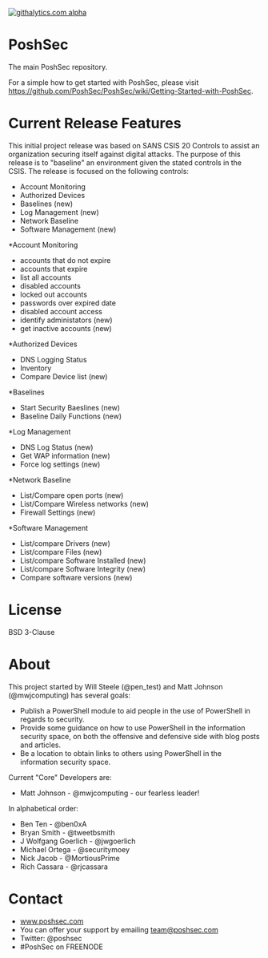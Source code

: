 [![githalytics.com alpha](https://cruel-carlota.pagodabox.com/5629ba33057907958b34e4e40bbefff0 "githalytics.com")](http://githalytics.com/PoshSec/PoshSec)

PoshSec
=======
The main PoshSec repository.

For a simple how to get started with PoshSec, please visit https://github.com/PoshSec/PoshSec/wiki/Getting-Started-with-PoshSec.

Current Release Features
========
This initial project release was based on SANS CSIS 20 Controls to assist an organization securing itself against digital attacks. The purpose of this release is to "baseline" an environment given the stated controls in the CSIS.  The release is focused on the following controls:

- Account Monitoring
- Authorized Devices 
- Baselines (new)
- Log Management (new)
- Network Baseline
- Software Management (new)


*Account Monitoring
- accounts that do not expire
- accounts that expire
- list all accounts
- disabled accounts
- locked out accounts
- passwords over expired date
- disabled account access
- identify administators (new)
- get inactive accounts (new)


*Authorized Devices
- DNS Logging Status
- Inventory
- Compare Device list (new)


*Baselines
- Start Security Baeslines (new)
- Baseline Daily Functions (new)


*Log Management
- DNS Log Status (new)
- Get WAP information (new)
- Force log settings (new)


*Network Baseline
- List/Compare open ports (new)
- List/Compare Wireless networks (new)
- Firewall Settings (new)


*Software Management
- List/compare Drivers (new)
- List/compare Files (new)
- List/compare Software Installed (new)
- List/compare Software Integrity (new)
- Compare software versions (new)


License
========
BSD 3-Clause


About
========
This project started by Will Steele (@pen_test) and Matt Johnson (@mwjcomputing) has several goals:

- Publish a PowerShell module to aid people in the use of PowerShell in regards to security.
- Provide some guidance on how to use PowerShell in the information security space, on both the offensive and defensive side with blog posts and articles.
- Be a location to obtain links to others using PowerShell in the information security space.

Current "Core" Developers are:
* Matt Johnson - @mwjcomputing - our fearless leader!

In alphabetical order:
* Ben Ten - @ben0xA
* Bryan Smith - @tweetbsmith
* J Wolfgang Goerlich - @jwgoerlich
* Michael Ortega - @securitymoey
* Nick Jacob - @MortiousPrime 
* Rich Cassara - @rjcassara


Contact
==========
* www.poshsec.com
* You can offer your support by emailing team@poshsec.com
* Twitter: @poshsec
* #PoshSec on FREENODE
